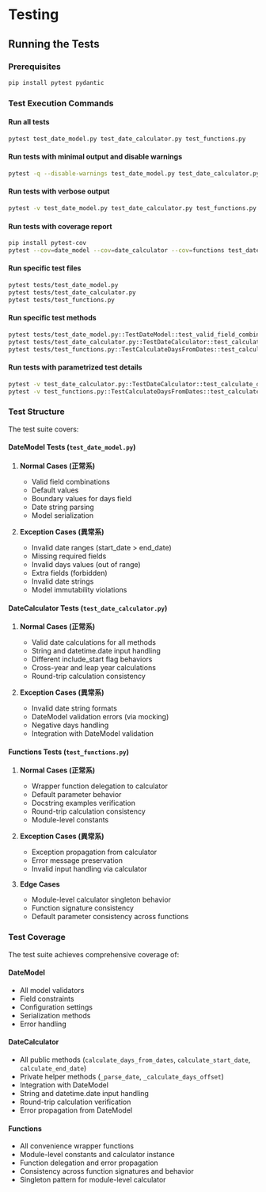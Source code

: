 # Testing

## Running the Tests

### Prerequisites
```bash
pip install pytest pydantic
```

### Test Execution Commands

#### Run all tests
```bash
pytest test_date_model.py test_date_calculator.py test_functions.py
```

#### Run tests with minimal output and disable warnings
```bash
pytest -q --disable-warnings test_date_model.py test_date_calculator.py test_functions.py
```

#### Run tests with verbose output
```bash
pytest -v test_date_model.py test_date_calculator.py test_functions.py
```

#### Run tests with coverage report
```bash
pip install pytest-cov
pytest --cov=date_model --cov=date_calculator --cov=functions test_date_model.py test_date_calculator.py test_functions.py
```

#### Run specific test files
```bash
pytest tests/test_date_model.py
pytest tests/test_date_calculator.py
pytest tests/test_functions.py
```

#### Run specific test methods
```bash
pytest tests/test_date_model.py::TestDateModel::test_valid_field_combinations -v
pytest tests/test_date_calculator.py::TestDateCalculator::test_calculate_days_from_dates_valid -v
pytest tests/test_functions.py::TestCalculateDaysFromDates::test_calculate_days_from_dates_valid -v
```

#### Run tests with parametrized test details
```bash
pytest -v test_date_calculator.py::TestDateCalculator::test_calculate_days_from_dates_valid
pytest -v test_functions.py::TestCalculateDaysFromDates::test_calculate_days_from_dates_valid
```

### Test Structure

The test suite covers:

#### DateModel Tests (`test_date_model.py`)
1. **Normal Cases (正常系)**
   - Valid field combinations
   - Default values
   - Boundary values for days field
   - Date string parsing
   - Model serialization

2. **Exception Cases (異常系)**
   - Invalid date ranges (start_date > end_date)
   - Missing required fields
   - Invalid days values (out of range)
   - Extra fields (forbidden)
   - Invalid date strings
   - Model immutability violations

#### DateCalculator Tests (`test_date_calculator.py`)
1. **Normal Cases (正常系)**
   - Valid date calculations for all methods
   - String and datetime.date input handling
   - Different include_start flag behaviors
   - Cross-year and leap year calculations
   - Round-trip calculation consistency

2. **Exception Cases (異常系)**
   - Invalid date string formats
   - DateModel validation errors (via mocking)
   - Negative days handling
   - Integration with DateModel validation

#### Functions Tests (`test_functions.py`)
1. **Normal Cases (正常系)**
   - Wrapper function delegation to calculator
   - Default parameter behavior
   - Docstring examples verification
   - Round-trip calculation consistency
   - Module-level constants

2. **Exception Cases (異常系)**
   - Exception propagation from calculator
   - Error message preservation
   - Invalid input handling via calculator

3. **Edge Cases**
   - Module-level calculator singleton behavior
   - Function signature consistency
   - Default parameter consistency across functions

### Test Coverage

The test suite achieves comprehensive coverage of:

#### DateModel
- All model validators
- Field constraints
- Configuration settings
- Serialization methods
- Error handling

#### DateCalculator
- All public methods (`calculate_days_from_dates`, `calculate_start_date`, `calculate_end_date`)
- Private helper methods (`_parse_date`, `_calculate_days_offset`)
- Integration with DateModel
- String and datetime.date input handling
- Round-trip calculation verification
- Error propagation from DateModel

#### Functions
- All convenience wrapper functions
- Module-level constants and calculator instance
- Function delegation and error propagation
- Consistency across function signatures and behavior
- Singleton pattern for module-level calculator